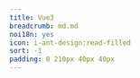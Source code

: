 ```yaml
---
title: Vue3
breadcrumb: md.md
noi18n: yes
icon: i-ant-design:read-filled
sort: -1
padding: 0 210px 40px 40px
---
```


 <RouterView />
